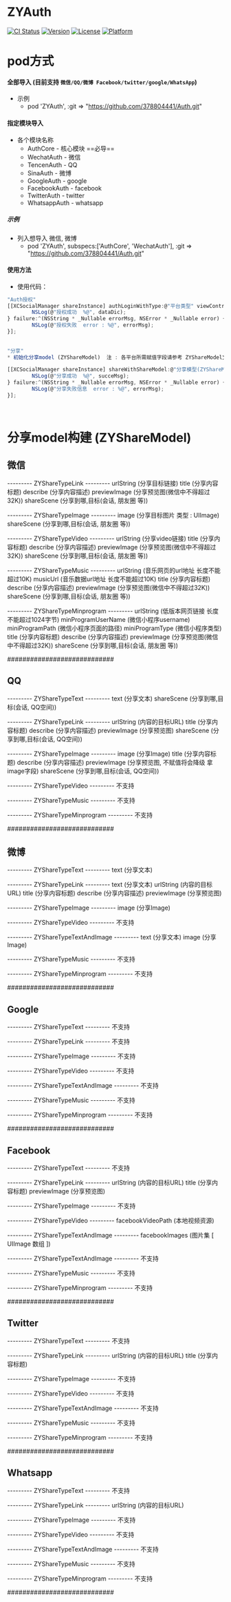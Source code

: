 # ZYAuth

[![CI Status](https://img.shields.io/travis/378804441@qq.com/ZYAuth.svg?style=flat)](https://travis-ci.org/378804441@qq.com/ZYAuth)
[![Version](https://img.shields.io/cocoapods/v/ZYAuth.svg?style=flat)](https://cocoapods.org/pods/ZYAuth)
[![License](https://img.shields.io/cocoapods/l/ZYAuth.svg?style=flat)](https://cocoapods.org/pods/ZYAuth)
[![Platform](https://img.shields.io/cocoapods/p/ZYAuth.svg?style=flat)](https://cocoapods.org/pods/ZYAuth)



# pod方式

#### 全部导入 (目前支持 `微信/QQ/微博 Facebook/twitter/google/WhatsApp`)
* 示例
    * pod 'ZYAuth', :git => "https://github.com/378804441/Auth.git"



#### 指定模块导入 
* 各个模块名称
    *   AuthCore         - 核心模块  ==必导==
    *   WechatAuth     - 微信
    *   TencenAuth     - QQ
    *   SinaAuth       - 微博
    *   GoogleAuth     - google
    *   FacebookAuth   - facebook
    *   TwitterAuth    - twitter
    *   WhatsappAuth   - whatsapp

##### 示例
* 列入想导入 微信, 微博
    * pod 'ZYAuth', subspecs:['AuthCore', 'WechatAuth'], :git => "https://github.com/378804441/Auth.git"



#### 使用方法

* 使用代码：

```javascript
"Auth授权"
[[XCSocialManager shareInstance] authLoginWithType:@"平台类型" viewController:@"模态所需要依附VC" success:^(NSDictionary * _Nullable dataDic) {
        NSLog(@"授权成功  %@", dataDic);
} failure:^(NSString * _Nullable errorMsg, NSError * _Nullable error) {
        NSLog(@"授权失败  error : %@", errorMsg);
}];
    
    
"分享"
* 初始化分享model (ZYShareModel)  注 : 各平台所需赋值字段请参考 ZYShareModel文档

[[XCSocialManager shareInstance] shareWithShareModel:@"分享模型(ZYShareModel)" viewController:@"模态所需要依附VC" success:^(NSString * _Nullable succeMsg) {
        NSLog(@"分享成功  %@", succeMsg);
} failure:^(NSString * _Nullable errorMsg, NSError * _Nullable error) {
        NSLog(@"分享失败信息  error : %@", errorMsg);
}];

    
```



# 分享model构建 (ZYShareModel)

## 微信 ##

--------- ZYShareTypeLink ---------
urlString           (分享目标链接)
title                  (分享内容标题)
describe          (分享内容描述)
previewImage  (分享预览图(微信中不得超过32K))
shareScene     (分享到哪,目标(会话, 朋友圈 等))


--------- ZYShareTypeImage ---------
image          (分享目标图片 类型 : UIImage)
shareScene (分享到哪,目标(会话, 朋友圈 等))


--------- ZYShareTypeVideo ---------
urlString          (分享video链接)
title                  (分享内容标题)
describe          (分享内容描述)
previewImage  (分享预览图(微信中不得超过32K))
shareScene     (分享到哪,目标(会话, 朋友圈 等))


--------- ZYShareTypeMusic ---------
urlString           (音乐网页的url地址 长度不能超过10K)
musicUrl          (音乐数据url地址 长度不能超过10K)
title                  (分享内容标题)
describe          (分享内容描述)
previewImage (分享预览图(微信中不得超过32K))
shareScene     (分享到哪,目标(会话, 朋友圈 等))


--------- ZYShareTypeMinprogram ---------
urlString                         (低版本网页链接 长度不能超过1024字节)
minProgramUserName  (微信小程序username)
miniProgramPath           (微信小程序页面的路径)
miniProgramType           (微信小程序类型)
title                                 (分享内容标题)
describe                         (分享内容描述)
previewImage                (分享预览图(微信中不得超过32K))
shareScene                   (分享到哪,目标(会话, 朋友圈 等))

############################






## QQ ##

--------- ZYShareTypeText ---------
text                                (分享文本)
shareScene                   (分享到哪,目标(会话, QQ空间))


--------- ZYShareTypeLink ---------
urlString                         (内容的目标URL)
title                                 (分享内容标题)
describe                         (分享内容描述)
previewImage                (分享预览图)
shareScene                   (分享到哪,目标(会话, QQ空间))


--------- ZYShareTypeImage ---------
image                            (分享Image)
title                                (分享内容标题)
describe                        (分享内容描述)
previewImage               (分享预览图, 不赋值将会降级 拿 image字段)
shareScene                  (分享到哪,目标(会话, QQ空间))


--------- ZYShareTypeVideo ---------
不支持

--------- ZYShareTypeMusic ---------
不支持

---------  ZYShareTypeMinprogram ---------
不支持


############################







## 微博 ##

--------- ZYShareTypeText ---------
text                                (分享文本)


--------- ZYShareTypeLink ---------
text                                (分享文本)
urlString                         (内容的目标URL)
title                                 (分享内容标题)
describe                         (分享内容描述)
previewImage                (分享预览图)


--------- ZYShareTypeImage ---------
image                            (分享Image)


--------- ZYShareTypeVideo ---------
不支持


--------- ZYShareTypeTextAndImage ---------
text                                (分享文本)
image                            (分享Image)


--------- ZYShareTypeMusic ---------
不支持


---------  ZYShareTypeMinprogram ---------
不支持


############################






## Google ##

--------- ZYShareTypeText ---------
不支持

--------- ZYShareTypeLink ---------
不支持

--------- ZYShareTypeImage ---------
不支持

--------- ZYShareTypeVideo ---------
不支持

--------- ZYShareTypeTextAndImage ---------
不支持

--------- ZYShareTypeMusic ---------
不支持

---------  ZYShareTypeMinprogram ---------
不支持

############################






## Facebook ##

--------- ZYShareTypeText ---------
不支持


--------- ZYShareTypeLink ---------
urlString                         (内容的目标URL)
title                                 (分享内容标题)
previewImage                (分享预览图)


--------- ZYShareTypeImage ---------
不支持

--------- ZYShareTypeVideo ---------
facebookVideoPath       (本地视频资源)

--------- ZYShareTypeTextAndImage ---------
facebookImages           (图片集 [ UIImage 数组 ])

--------- ZYShareTypeTextAndImage ---------
不支持

--------- ZYShareTypeMusic ---------
不支持

---------  ZYShareTypeMinprogram ---------
不支持

############################





## Twitter ##

--------- ZYShareTypeText ---------
不支持

--------- ZYShareTypeLink ---------
urlString                         (内容的目标URL)
title                                 (分享内容标题)

--------- ZYShareTypeImage ---------
不支持

--------- ZYShareTypeVideo ---------
不支持

--------- ZYShareTypeTextAndImage ---------
不支持

--------- ZYShareTypeMusic ---------
不支持

---------  ZYShareTypeMinprogram ---------
不支持

############################







## Whatsapp ##

--------- ZYShareTypeText ---------
不支持


--------- ZYShareTypeLink ---------
urlString                         (内容的目标URL)


--------- ZYShareTypeImage ---------
不支持

--------- ZYShareTypeVideo ---------
不支持

--------- ZYShareTypeTextAndImage ---------
不支持

--------- ZYShareTypeMusic ---------
不支持

---------  ZYShareTypeMinprogram ---------
不支持

############################






